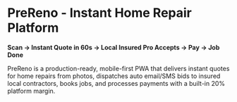 # PreReno - Instant Home Repair Platform

**Scan → Instant Quote in 60s → Local Insured Pro Accepts → Pay → Job Done**

PreReno is a production-ready, mobile-first PWA that delivers instant quotes for home repairs from photos, dispatches auto email/SMS bids to insured local contractors, books jobs, and processes payments with a built-in 20% platform margin.